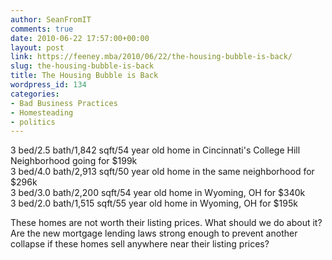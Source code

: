 ```yaml
---
author: SeanFromIT
comments: true
date: 2010-06-22 17:57:00+00:00
layout: post
link: https://feeney.mba/2010/06/22/the-housing-bubble-is-back/
slug: the-housing-bubble-is-back
title: The Housing Bubble is Back
wordpress_id: 134
categories:
- Bad Business Practices
- Homesteading
- politics
---
```


3 bed/2.5 bath/1,842 sqft/54 year old home in Cincinnati's College Hill Neighborhood going for $199k  
3 bed/4.0 bath/2,913 sqft/50 year old home in the same neighborhood for $296k  
3 bed/3.0 bath/2,200 sqft/54 year old home in Wyoming, OH for $340k  
3 bed/2.0 bath/1,515 sqft/55 year old home in Wyoming, OH for $195k  
  
These homes are not worth their listing prices. What should we do about it? Are the new mortgage lending laws strong enough to prevent another collapse if these homes sell anywhere near their listing prices?
